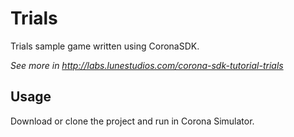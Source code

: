 # Trials

Trials sample game written using CoronaSDK.

*See more in http://labs.lunestudios.com/corona-sdk-tutorial-trials*

## Usage

Download or clone the project and run in Corona Simulator.
